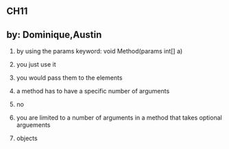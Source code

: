 ## CH11

## by: Dominique,Austin

1.  by using the params keyword: void Method(params int[] a)

2.  you just use it 

3.  you would pass them to the elements

4. a method has to have a specific number of arguments  

5. no

6. you are limited to a number of arguments in a method that takes optional arguements

7. objects